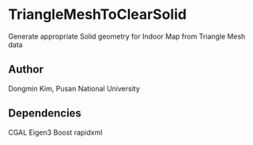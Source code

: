 # TriangleMeshToClearSolid
Generate appropriate Solid geometry for Indoor Map from Triangle Mesh data 

## Author
Dongmin Kim, Pusan National University

## Dependencies
CGAL
Eigen3
Boost
rapidxml
